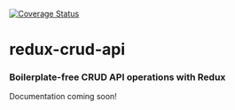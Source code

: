[![Coverage Status](https://coveralls.io/repos/<account>/<repository>/badge.svg?branch=master)](https://coveralls.io/r/<account>/<repository>?branch=master)

# redux-crud-api

### Boilerplate-free CRUD API operations with Redux

Documentation coming soon!